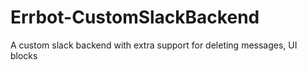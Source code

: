 # Errbot-CustomSlackBackend
A custom slack backend with extra support for deleting messages, UI blocks
